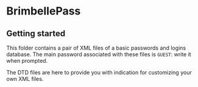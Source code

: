 # BrimbellePass

## Getting started

This folder contains a pair of XML files of a basic passwords and logins database. The main password associated
with these files is `GUEST`: write it when prompted.

The DTD files are here to provide you with indication for customizing your own XML files.
